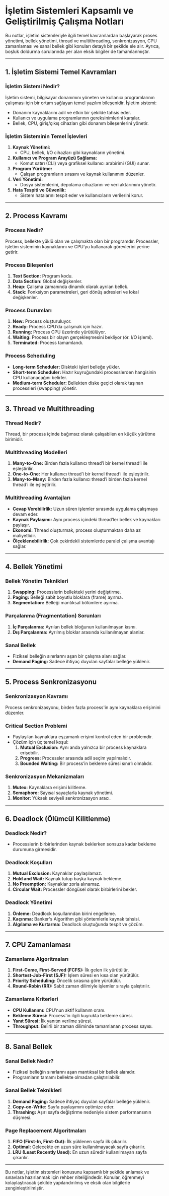 # **İşletim Sistemleri Kapsamlı ve Geliştirilmiş Çalışma Notları**

Bu notlar, işletim sistemleriyle ilgili temel kavramlardan başlayarak proses yönetimi, bellek yönetimi, thread ve multithreading, senkronizasyon, CPU zamanlaması ve sanal bellek gibi konuları detaylı bir şekilde ele alır. Ayrıca, boşluk doldurma sorularında yer alan eksik bilgiler de tamamlanmıştır.

---

## **1. İşletim Sistemi Temel Kavramları**

### **İşletim Sistemi Nedir?**
İşletim sistemi, bilgisayar donanımını yöneten ve kullanıcı programlarının çalışması için bir ortam sağlayan temel yazılım bileşenidir. İşletim sistemi:
- Donanım kaynaklarını adil ve etkin bir şekilde tahsis eder.
- Kullanıcı ve uygulama programlarının gereksinimlerini karşılar.
- Bellek, CPU, giriş/çıkış cihazları gibi donanım bileşenlerini yönetir.

### **İşletim Sisteminin Temel İşlevleri**
1. **Kaynak Yönetimi:**
   - CPU, bellek, I/O cihazları gibi kaynakların yönetimi.
2. **Kullanıcı ve Program Arayüzü Sağlama:**
   - Komut satırı (CLI) veya grafiksel kullanıcı arabirimi (GUI) sunar.
3. **Program Yürütme:**
   - Çalışan programların sırasını ve kaynak kullanımını düzenler.
4. **Veri Yönetimi:**
   - Dosya sistemlerini, depolama cihazlarını ve veri aktarımını yönetir.
5. **Hata Tespiti ve Güvenlik:**
   - Sistem hatalarını tespit eder ve kullanıcıların verilerini korur.

---

## **2. Process Kavramı**

### **Process Nedir?**
Process, bellekte yüklü olan ve çalışmakta olan bir programdır. Processler, işletim sisteminin kaynaklarını ve CPU’yu kullanarak görevlerini yerine getirir.

### **Process Bileşenleri**
1. **Text Section:** Program kodu.
2. **Data Section:** Global değişkenler.
3. **Heap:** Çalışma zamanında dinamik olarak ayrılan bellek.
4. **Stack:** Fonksiyon parametreleri, geri dönüş adresleri ve lokal değişkenler.

### **Process Durumları**
1. **New:** Process oluşturuluyor.
2. **Ready:** Process CPU’da çalışmak için hazır.
3. **Running:** Process CPU üzerinde yürütülüyor.
4. **Waiting:** Process bir olayın gerçekleşmesini bekliyor (ör. I/O işlemi).
5. **Terminated:** Process tamamlandı.

### **Process Scheduling**
- **Long-term Scheduler:** Diskteki işleri belleğe yükler.
- **Short-term Scheduler:** Hazır kuyruğundaki processlerden hangisinin CPU kullanacağını belirler.
- **Medium-term Scheduler:** Bellekten diske geçici olarak taşınan processleri (swapping) yönetir.

---

## **3. Thread ve Multithreading**

### **Thread Nedir?**
Thread, bir process içinde bağımsız olarak çalışabilen en küçük yürütme birimidir.

### **Multithreading Modelleri**
1. **Many-to-One:** Birden fazla kullanıcı thread’i bir kernel thread’i ile eşleştirilir.
2. **One-to-One:** Her kullanıcı thread’i bir kernel thread’i ile eşleştirilir.
3. **Many-to-Many:** Birden fazla kullanıcı thread’i birden fazla kernel thread’i ile eşleştirilir.

### **Multithreading Avantajları**
- **Cevap Verebilirlik:** Uzun süren işlemler sırasında uygulama çalışmaya devam eder.
- **Kaynak Paylaşımı:** Aynı process içindeki thread’ler bellek ve kaynakları paylaşır.
- **Ekonomi:** Thread oluşturmak, process oluşturmaktan daha az maliyetlidir.
- **Ölçeklenebilirlik:** Çok çekirdekli sistemlerde paralel çalışma avantajı sağlar.

---

## **4. Bellek Yönetimi**

### **Bellek Yönetim Teknikleri**
1. **Swapping:** Processlerin bellekteki yerini değiştirme.
2. **Paging:** Belleği sabit boyutlu bloklara (frame) ayırma.
3. **Segmentation:** Belleği mantıksal bölümlere ayırma.

### **Parçalanma (Fragmentation) Sorunları**
1. **İç Parçalanma:** Ayrılan bellek bloğunun kullanılmayan kısmı.
2. **Dış Parçalanma:** Ayrılmış bloklar arasında kullanılmayan alanlar.

### **Sanal Bellek**
- Fiziksel belleğin sınırlarını aşan bir çalışma alanı sağlar.
- **Demand Paging:** Sadece ihtiyaç duyulan sayfalar belleğe yüklenir.

---

## **5. Process Senkronizasyonu**

### **Senkronizasyon Kavramı**
Process senkronizasyonu, birden fazla process'in aynı kaynaklara erişimini düzenler.

### **Critical Section Problemi**
- Paylaşılan kaynaklara eşzamanlı erişimi kontrol eden bir problemdir.
- Çözüm için üç temel koşul:
  1. **Mutual Exclusion:** Aynı anda yalnızca bir process kaynaklara erişebilir.
  2. **Progress:** Processler arasında adil seçim yapılmalıdır.
  3. **Bounded Waiting:** Bir process’in bekleme süresi sınırlı olmalıdır.

### **Senkronizasyon Mekanizmaları**
1. **Mutex:** Kaynaklara erişimi kilitleme.
2. **Semaphore:** Sayısal sayaçlarla kaynak yönetimi.
3. **Monitor:** Yüksek seviyeli senkronizasyon aracı.

---

## **6. Deadlock (Ölümcül Kilitlenme)**

### **Deadlock Nedir?**
- Processlerin birbirlerinden kaynak beklerken sonsuza kadar bekleme durumuna girmesidir.

### **Deadlock Koşulları**
1. **Mutual Exclusion:** Kaynaklar paylaşılamaz.
2. **Hold and Wait:** Kaynak tutup başka kaynak bekleme.
3. **No Preemption:** Kaynaklar zorla alınamaz.
4. **Circular Wait:** Processler döngüsel olarak birbirlerini bekler.

### **Deadlock Yönetimi**
1. **Önleme:** Deadlock koşullarından birini engelleme.
2. **Kaçınma:** Banker's Algorithm gibi yöntemlerle kaynak tahsisi.
3. **Algılama ve Kurtarma:** Deadlock oluştuğunda tespit ve çözüm.

---

## **7. CPU Zamanlaması**

### **Zamanlama Algoritmaları**
1. **First-Come, First-Served (FCFS):** İlk gelen ilk yürütülür.
2. **Shortest-Job-First (SJF):** İşlem süresi en kısa olan yürütülür.
3. **Priority Scheduling:** Öncelik sırasına göre yürütülür.
4. **Round-Robin (RR):** Sabit zaman dilimiyle işlemler sırayla çalıştırılır.

### **Zamanlama Kriterleri**
- **CPU Kullanımı:** CPU’nun aktif kullanım oranı.
- **Bekleme Süresi:** Process'in ilgili kuyrukta bekleme süresi.
- **Yanıt Süresi:** İlk yanıtın verilme süresi.
- **Throughput:** Belirli bir zaman diliminde tamamlanan process sayısı.

---

## **8. Sanal Bellek**

### **Sanal Bellek Nedir?**
- Fiziksel belleğin sınırlarını aşan mantıksal bir bellek alanıdır.
- Programların tamamı bellekte olmadan çalıştırılabilir.

### **Sanal Bellek Teknikleri**
1. **Demand Paging:** Sadece ihtiyaç duyulan sayfalar belleğe yüklenir.
2. **Copy-on-Write:** Sayfa paylaşımını optimize eder.
3. **Thrashing:** Aşırı sayfa değiştirme nedeniyle sistem performansının düşmesi.

### **Page Replacement Algoritmaları**
1. **FIFO (First-In, First-Out):** İlk yüklenen sayfa ilk çıkarılır.
2. **Optimal:** Gelecekte en uzun süre kullanılmayacak sayfa çıkarılır.
3. **LRU (Least Recently Used):** En uzun süredir kullanılmayan sayfa çıkarılır.

---

Bu notlar, işletim sistemleri konusunu kapsamlı bir şekilde anlamak ve sınavlara hazırlanmak için rehber niteliğindedir. Konular, öğrenmeyi kolaylaştıracak şekilde yapılandırılmış ve eksik olan bilgilerle zenginleştirilmiştir.
